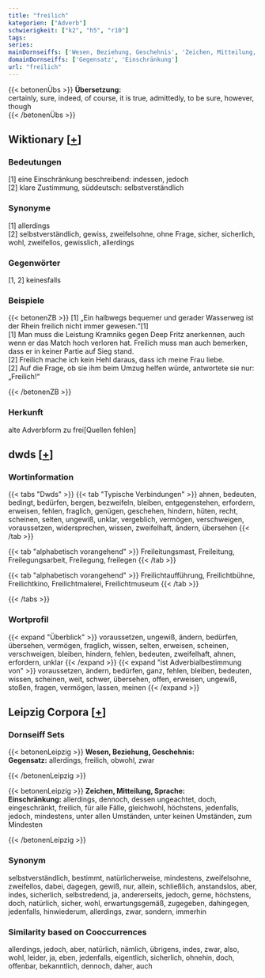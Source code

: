 ```yaml
---
title: "freilich"
kategorien: ["Adverb"]
schwierigkeit: ["k2", "h5", "r10"]
tags:
series:
mainDornseiffs: ['Wesen, Beziehung, Geschehnis', 'Zeichen, Mitteilung, Sprache']
domainDornseiffs: ['Gegensatz', 'Einschränkung']
url: "freilich"
---
```


{{< betonenÜbs >}}
**Übersetzung:**  
certainly, sure, indeed, of course, it is true, admittedly, to be sure, however, though  
{{< /betonenÜbs >}}

## Wiktionary [[+](https://de.wiktionary.org/wiki/freilich)]

### Bedeutungen
[1] eine Einschränkung beschreibend: indessen, jedoch  
[2] klare Zustimmung, süddeutsch: selbstverständlich  

### Synonyme
[1] allerdings  
[2] selbstverständlich, gewiss, zweifelsohne, ohne Frage, sicher, sicherlich, wohl, zweifellos, gewisslich, allerdings  

### Gegenwörter
[1, 2] keinesfalls  

### Beispiele
{{< betonenZB >}}
[1] „Ein halbwegs bequemer und gerader Wasserweg ist der Rhein freilich nicht immer gewesen.“[1]  
[1] Man muss die Leistung Kramniks gegen Deep Fritz anerkennen, auch wenn er das Match hoch verloren hat. Freilich muss man auch bemerken, dass er in keiner Partie auf Sieg stand.  
[2] Freilich mache ich kein Hehl daraus, dass ich meine Frau liebe.  
[2] Auf die Frage, ob sie ihm beim Umzug helfen würde, antwortete sie nur: „Freilich!“  

{{< /betonenZB >}}
### Herkunft
alte Adverbform zu frei[Quellen fehlen]  



## dwds [[+](https://www.dwds.de/wb/freilich)]

### Wortinformation
{{< tabs "Dwds" >}}
{{< tab "Typische Verbindungen" >}}
ahnen, bedeuten, bedingt, bedürfen, bergen, bezweifeln, bleiben, entgegenstehen, erfordern, erweisen, fehlen, fraglich, genügen, geschehen, hindern, hüten, recht, scheinen, selten, ungewiß, unklar, vergeblich, vermögen, verschweigen, voraussetzen, widersprechen, wissen, zweifelhaft, ändern, übersehen
{{< /tab >}}

{{< tab "alphabetisch vorangehend" >}}
Freileitungsmast, Freileitung, Freilegungsarbeit, Freilegung, freilegen
{{< /tab >}}

{{< tab "alphabetisch vorangehend" >}}
Freilichtaufführung, Freilichtbühne, Freilichtkino, Freilichtmalerei, Freilichtmuseum
{{< /tab >}}

{{< /tabs >}}

### Wortprofil
{{< expand "Überblick" >}} voraussetzen, ungewiß, ändern, bedürfen, übersehen, vermögen, fraglich, wissen, selten, erweisen, scheinen, verschweigen, bleiben, hindern, fehlen, bedeuten, zweifelhaft, ahnen, erfordern, unklar {{< /expand >}}
{{< expand "ist Adverbialbestimmung von" >}} voraussetzen, ändern, bedürfen, ganz, fehlen, bleiben, bedeuten, wissen, scheinen, weit, schwer, übersehen, offen, erweisen, ungewiß, stoßen, fragen, vermögen, lassen, meinen {{< /expand >}}

## Leipzig Corpora [[+](https://corpora.uni-leipzig.de/en/res?word=freilich&corpusId=deu_newscrawl-public_2018)]

### Dornseiff Sets
{{< betonenLeipzig >}}
**Wesen, Beziehung, Geschehnis:**  
**Gegensatz:** allerdings, freilich, obwohl, zwar  

{{< /betonenLeipzig >}}


{{< betonenLeipzig >}}
**Zeichen, Mitteilung, Sprache:**  
**Einschränkung:** allerdings, dennoch, dessen ungeachtet, doch, eingeschränkt, freilich, für alle Fälle, gleichwohl, höchstens, jedenfalls, jedoch, mindestens, unter allen Umständen, unter keinen Umständen, zum Mindesten  

{{< /betonenLeipzig >}}

### Synonym
selbstverständlich, bestimmt, natürlicherweise, mindestens, zweifelsohne, zweifellos, dabei, dagegen, gewiß, nur, allein, schließlich, anstandslos, aber, indes, sicherlich, selbstredend, ja, andererseits, jedoch, gerne, höchstens, doch, natürlich, sicher, wohl, erwartungsgemäß, zugegeben, dahingegen, jedenfalls, hinwiederum, allerdings, zwar, sondern, immerhin


### Similarity based on Cooccurrences
allerdings, jedoch, aber, natürlich, nämlich, übrigens, indes, zwar, also, wohl, leider, ja, eben, jedenfalls, eigentlich, sicherlich, ohnehin, doch, offenbar, bekanntlich, dennoch, daher, auch

